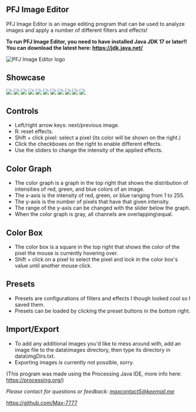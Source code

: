 ## PFJ Image Editor
PFJ Image Editor is an image editing program that can be used to analyze images and apply a number of different filters and effects!

**To run PFJ Image Editor, you need to have installed Java JDK 17 or later!! You can download the latest here: https://jdk.java.net/**

![PFJ Image Editor logo](banner.jpg)

## Showcase
![](sc_1.jpg)
![](sc_6.jpg)
![](sc_4.jpg)
![](sc_2.jpg)
![](sc_3.jpg)
![](sc_7.jpg)
![](sc_8.jpg)
![](sc_9.jpg)
![](sc_10.jpg)
![](sc_11.jpg)
![](sc_5.jpg)


## Controls
- Left/right arrow keys: next/previous image.
- R: reset effects.
- Shift + click pixel: select a pixel (its color will be shown on the right.)
- Click the checkboxes on the right to enable different effects.
- Use the sliders to change the intensity of the applied effects.

## Color Graph
- The color graph is a graph in the top right that shows the distribution of intensities of red, green, and blue colors of an image.
- The x-axis is the intensity of red, green, or blue ranging from 1 to 255.
- The y-axis is the number of pixels that have that given intensity.
- The range of the y-axis can be changed with the slider below the graph.
- When the color graph is gray, all channels are overlapping\equal.

## Color Box
- The color box is a square in the top right that shows the color of the pixel the mouse is currently hovering over.
- Shift + click on a pixel to select the pixel and lock in the color box's value until another mouse click.

## Presets
- Presets are configurations of filters and effects I though looked cool so I saved them.
- Presets can be loaded by clicking the preset buttons in the bottom right.

## Import/Export
- To add any additional images you'd like to mess around with, add an image file to the data\\images directory, then type its directory in data\\imgDirs.txt.
- Exporting images is currently not possible, sorry.

(This program was made using the Processing Java IDE, more info here: https://processing.org/)

*Please contact for questions or feedback: [maxcontact5@keemail.me](mailto:maxcontact5@keemail.me)*

https://github.com/Max-7777

